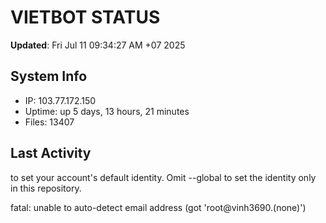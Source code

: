 # VIETBOT STATUS
**Updated**: Fri Jul 11 09:34:27 AM +07 2025

## System Info
- IP: 103.77.172.150
- Uptime: up 5 days, 13 hours, 21 minutes
- Files: 13407

## Last Activity

to set your account's default identity.
Omit --global to set the identity only in this repository.

fatal: unable to auto-detect email address (got 'root@vinh3690.(none)')
